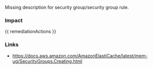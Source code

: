 
Missing description for security group/security group rule.

### Impact
<!-- Add Impact here -->

<!-- DO NOT CHANGE -->
{{ remediationActions }}

### Links
- https://docs.aws.amazon.com/AmazonElastiCache/latest/mem-ug/SecurityGroups.Creating.html


